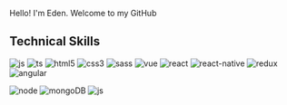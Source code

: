 <p> Hello! I'm Eden. Welcome to my GitHub</p>

<h2> Technical Skills</h2>
<img src="https://img.shields.io/badge/JavaScript-323330?style=for-the-badge&logo=javascript&logoColor=F7DF1E
" alt="js"/>
<img src="https://img.shields.io/badge/TypeScript-007ACC?style=for-the-badge&logo=typescript&logoColor=white
" alt="ts"/>
<img src="https://img.shields.io/badge/HTML5-E34F26?style=for-the-badge&logo=html5&logoColor=white
" alt="html5"/>
<img src="https://img.shields.io/badge/CSS3-1572B6?style=for-the-badge&logo=css3&logoColor=white
" alt="css3"/>
<img src="https://img.shields.io/badge/Sass-CC6699?style=for-the-badge&logo=sass&logoColor=white
" alt="sass"/>
<img src="	https://img.shields.io/badge/Vue.js-35495E?style=for-the-badge&logo=vue.js&logoColor=4FC08D" alt="vue"/>
<img src="https://img.shields.io/badge/React-20232A?style=for-the-badge&logo=react&logoColor=61DAFB
" alt="react"/>
<img src="https://img.shields.io/badge/React_Native-20232A?style=for-the-badge&logo=react&logoColor=61DAFB
" alt="react-native"/>
<img src="https://img.shields.io/badge/Redux-593D88?style=for-the-badge&logo=redux&logoColor=white
" alt="redux"/>
<img src="https://img.shields.io/badge/AngularJS-E23237?style=for-the-badge&logo=angularjs&logoColor=white
" alt="angular"/>

<img src="https://img.shields.io/badge/Node.js-43853D?style=for-the-badge&logo=node.js&logoColor=white
" alt="node"/>
<img src="https://img.shields.io/badge/MongoDB-4EA94B?style=for-the-badge&logo=mongodb&logoColor=white
" alt="mongoDB"/>
<img src="https://img.shields.io/badge/C%23-239120?style=for-the-badge&logo=c-sharp&logoColor=white
" alt="js"/>
